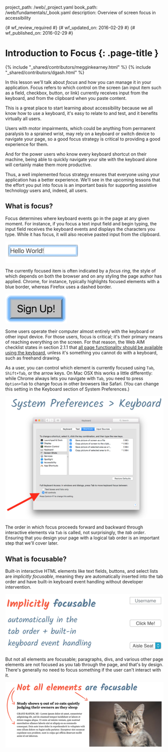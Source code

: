 project_path: /web/_project.yaml
book_path: /web/fundamentals/_book.yaml
description: Overview of screen focus in accessibility

{# wf_review_required #}
{# wf_updated_on: 2016-02-29 #}
{# wf_published_on: 2016-02-29 #}

# Introduction to Focus {: .page-title }

{% include "_shared/contributors/megginkearney.html" %}
{% include "_shared/contributors/dgash.html" %}



In this lesson we'll talk about *focus* and how you can manage it in your application. Focus refers to which control on the screen (an input item such as a field, checkbox, button, or link) currently receives input from the keyboard, and from the clipboard when you paste content.

This is a great place to start learning about accessibility because we all know how to use a keyboard, it's easy to relate to and test, and it benefits virtually all users. 

Users with motor impairments, which could be anything from permanent paralysis to a sprained wrist, may rely on a keyboard or switch device to navigate your page, so a good focus strategy is critical to providing a good experience for them.

And for the power users who know every keyboard shortcut on their machine, being able to quickly navigate your site with the keyboard alone will certainly make them more productive.

Thus, a well implemented focus strategy ensures that everyone using your application has a better experience. We'll see in the upcoming lessons that the effort you put into focus is an important basis for supporting assistive technology users and, indeed, all users.

## What is focus?

Focus determines where keyboard events go in the page at any given moment. For instance, if you focus a text input field and begin typing, the input field receives the keyboard events and displays the characters you type. While it has focus, it will also receive pasted input from the clipboard.

![keyboard focus in a text field](imgs/keyboard-focus.png)

The currently focused item is often indicated by a *focus ring*, the style of which depends on both the browser and on any styling the page author has applied. Chrome, for instance, typically highlights focused elements with a blue border, whereas Firefox uses a dashed border.

![sign up button](imgs/sign-up.png)

Some users operate their computer almost entirely with the keyboard or other input device. For those users, focus is critical; it's their primary means of reaching everything on the screen. For that reason, the Web AIM checklist states in section 2.1.1 that <a href="http://webaim.org/standards/wcag/checklist#sc2.1.1" target="_blank">all page functionality should be available using the keyboard</a>, unless it's something you cannot do with a keyboard, such as freehand drawing.

As a user, you can control which element is currently focused using `Tab`, `Shift+Tab`, or the arrow keys. On Mac OSX this works a little differently: while Chrome always lets you navigate with `Tab`, you need to press `Option+Tab` to change focus in other browsers like Safari. (You can change this setting in the Keyboard section of System Preferences.)

![keyboard preferences dialog](imgs/system-prefs2.png)

The order in which focus proceeds forward and backward through interactive elements via `Tab` is called, not surprisingly, the *tab order*. Ensuring that you design your page with a logical tab order is an important step that we'll cover later.

## What is focusable?

Built-in interactive HTML elements like text fields, buttons, and select lists are *implicitly focusable*, meaning they are automatically inserted into the tab order and have built-in keyboard event handling without developer intervention.

![implicitly focusable fields](imgs/implicitly-focused.png)

But not all elements are focusable; paragraphs, divs, and various other page elements are not focused as you tab through the page, and that's by design. There's generally no need to focus something if the user can't interact with it.

![not all elements are focusable](imgs/not-all-elements.png)
